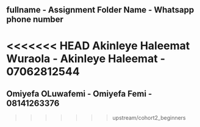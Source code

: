 ## fullname - Assignment Folder Name - Whatsapp phone number
<<<<<<< HEAD
Akinleye Haleemat Wuraola  - Akinleye Haleemat  - 07062812544
=======
## Omiyefa OLuwafemi - Omiyefa Femi - 08141263376
>>>>>>> upstream/cohort2_beginners
